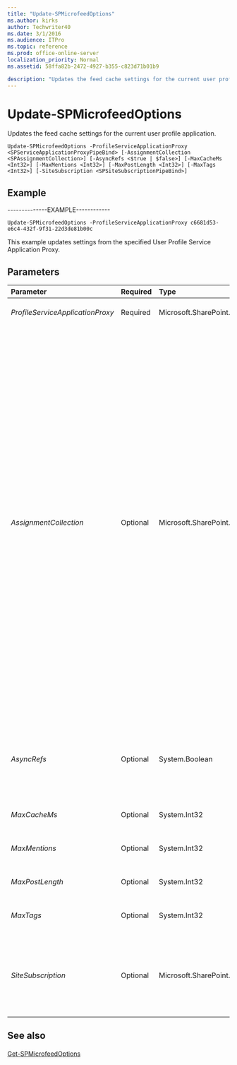 ```yaml
---
title: "Update-SPMicrofeedOptions"
ms.author: kirks
author: Techwriter40
ms.date: 3/1/2016
ms.audience: ITPro
ms.topic: reference
ms.prod: office-online-server
localization_priority: Normal
ms.assetid: 58ffa82b-2472-4927-b355-c823d71b01b9

description: "Updates the feed cache settings for the current user profile application."
---
```


# Update-SPMicrofeedOptions

Updates the feed cache settings for the current user profile application.
  
```
Update-SPMicrofeedOptions -ProfileServiceApplicationProxy <SPServiceApplicationProxyPipeBind> [-AssignmentCollection <SPAssignmentCollection>] [-AsyncRefs <$true | $false>] [-MaxCacheMs <Int32>] [-MaxMentions <Int32>] [-MaxPostLength <Int32>] [-MaxTags <Int32>] [-SiteSubscription <SPSiteSubscriptionPipeBind>]

```

## Example

--------------EXAMPLE------------
  
```
Update-SPMicrofeedOptions -ProfileServiceApplicationProxy c6681d53-e6c4-432f-9f31-22d3de81b00c
```

This example updates settings from the specified User Profile Service Application Proxy.
  
## Parameters

|**Parameter**|**Required**|**Type**|**Description**|
|:-----|:-----|:-----|:-----|
| _ProfileServiceApplicationProxy_ <br/> |Required  <br/> |Microsoft.SharePoint.PowerShell.SPServiceApplicationProxyPipeBind  <br/> |Specifies the unique identifier for the proxy.  <br/> |
| _AssignmentCollection_ <br/> |Optional  <br/> |Microsoft.SharePoint.PowerShell.SPAssignmentCollection  <br/> |Manages objects for the purpose of proper disposal. Use of objects, such as **SPWeb** or **SPSite**, can use large amounts of memory and use of these objects in Windows PowerShell scripts requires proper memory management. Using the **SPAssignment** object, you can assign objects to a variable and dispose of the objects after they are needed to free up memory. When **SPWeb**, **SPSite**, or **SPSiteAdministration** objects are used, the objects are automatically disposed of if an assignment collection or the **Global** parameter is not used.  <br/> > [!NOTE]> When the **Global** parameter is used, all objects are contained in the global store. If objects are not immediately used, or disposed of by using the **Stop-SPAssignment** command, an out-of-memory scenario can occur.           |
| _AsyncRefs_ <br/> |Optional  <br/> |System.Boolean  <br/> |Performs reference-posts via async threads.  <br/> If the value is set to True, each @mention in a thread is handled in its own .NET threadpool async tthread.  <br/> |
| _MaxCacheMs_ <br/> |Optional  <br/> |System.Int32  <br/> |Specifies the permissible range of cache loop up time.  <br/> |
| _MaxMentions_ <br/> |Optional  <br/> |System.Int32  <br/> |Specifies the maximum number @mentions per post and reply.  <br/> |
| _MaxPostLength_ <br/> |Optional  <br/> |System.Int32  <br/> |Sets the maximum number of characters in a Microfeed post.  <br/> |
| _MaxTags_ <br/> |Optional  <br/> |System.Int32  <br/> |Specifies the maximum number #tags per post and reply.  <br/> |
| _SiteSubscription_ <br/> |Optional  <br/> |Microsoft.SharePoint.PowerShell.SPSiteSubscriptionPipeBind  <br/> |Specifies the account under which this service should run. This parameter is mandatory in a hosted-environment and optional in a non-hosted environment.  <br/> |
   
## See also

#### 

[Get-SPMicrofeedOptions](get-spmicrofeedoptions.md)

